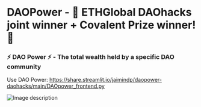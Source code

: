 # DAOPower - 🎉 ETHGlobal DAOhacks joint winner + Covalent Prize winner! 🎉

### ⚡ DAO Power ⚡ - The total wealth held by a specific DAO community

Use DAO Power: https://share.streamlit.io/jaimindp/daopower-daohacks/main/DAOpower_frontend.py


![Image description](<https://github.com/jaimindp/DAOPower-DAOhacks/blob/main/DAO%20Power%20Screenshot.png>)
